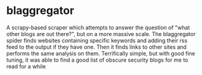# blaggregator
A scrapy-based scraper which attempts to answer the question of "what other blogs are out there?", but on a more massive scale. The blaggregator spider finds websites containing specific keywords and adding their rss feed to the output if they have one. Then it finds links to other sites and performs the same analysis on them. Terrifically simple, but with good fine tuning, it was able to find a good list of obscure security blogs for me to read for a while
